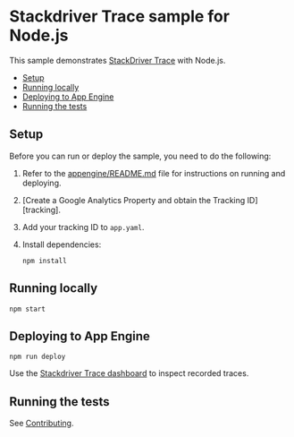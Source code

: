 # Stackdriver Trace sample for Node.js

This sample demonstrates [StackDriver Trace][trace] with Node.js.

* [Setup](#setup)
* [Running locally](#running-locally)
* [Deploying to App Engine](#deploying-to-app-engine)
* [Running the tests](#running-the-tests)

## Setup

Before you can run or deploy the sample, you need to do the following:

1.  Refer to the [appengine/README.md][readme] file for instructions on
    running and deploying.
1.  [Create a Google Analytics Property and obtain the Tracking ID][tracking].
1.  Add your tracking ID to `app.yaml`.
1.  Install dependencies:

        npm install

## Running locally

    npm start

## Deploying to App Engine

    npm run deploy

Use the [Stackdriver Trace dashboard](https://console.cloud.google.com/traces/traces) to inspect recorded traces.

## Running the tests

See [Contributing][contributing].

[trace]: https://cloud.google.com/trace/
[readme]: ../README.md
[contributing]: https://github.com/GoogleCloudPlatform/nodejs-docs-samples/blob/master/CONTRIBUTING.md
